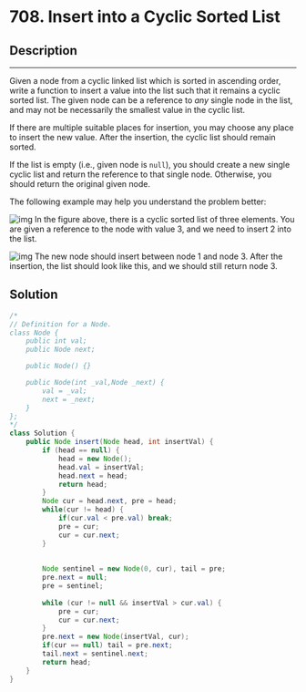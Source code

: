 # 708. Insert into a Cyclic Sorted List

## Description

------

Given a node from a cyclic linked list which is sorted in ascending order, write a function to insert a value into the list such that it remains a cyclic sorted list. The given node can be a reference to *any* single node in the list, and may not be necessarily the smallest value in the cyclic list.

If there are multiple suitable places for insertion, you may choose any place to insert the new value. After the insertion, the cyclic list should remain sorted.

If the list is empty (i.e., given node is `null`), you should create a new single cyclic list and return the reference to that single node. Otherwise, you should return the original given node.

The following example may help you understand the problem better:

 

![img](https://leetcode.com/static/images/problemset/InsertCyclicBefore.png)
In the figure above, there is a cyclic sorted list of three elements. You are given a reference to the node with value 3, and we need to insert 2 into the list.

 

 

 

![img](https://leetcode.com/static/images/problemset/InsertCyclicAfter.png)
The new node should insert between node 1 and node 3. After the insertion, the list should look like this, and we should still return node 3.



## Solution

```java
/*
// Definition for a Node.
class Node {
    public int val;
    public Node next;

    public Node() {}

    public Node(int _val,Node _next) {
        val = _val;
        next = _next;
    }
};
*/
class Solution {
    public Node insert(Node head, int insertVal) {
        if (head == null) {
            head = new Node();
            head.val = insertVal;
            head.next = head;
            return head;
        }
        Node cur = head.next, pre = head;
        while(cur != head) {
            if(cur.val < pre.val) break;
            pre = cur;
            cur = cur.next;
        }
        
        
        Node sentinel = new Node(0, cur), tail = pre;
        pre.next = null;
        pre = sentinel;
        
        while (cur != null && insertVal > cur.val) {
            pre = cur;
            cur = cur.next;
        }
        pre.next = new Node(insertVal, cur);
        if(cur == null) tail = pre.next;
        tail.next = sentinel.next;
        return head;
    }
}
```

